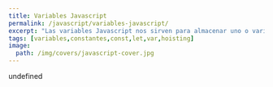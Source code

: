 ```yaml
---
title: Variables Javascript
permalink: /javascript/variables-javascript/
excerpt: "Las variables Javascript nos sirven para almacenar uno o varios valores a lo largo del ciclo de vida del programa. Su tipado es dinámico."
tags: [variables,constantes,const,let,var,hoisting]
image:
  path: /img/covers/javascript-cover.jpg
---
```

undefined